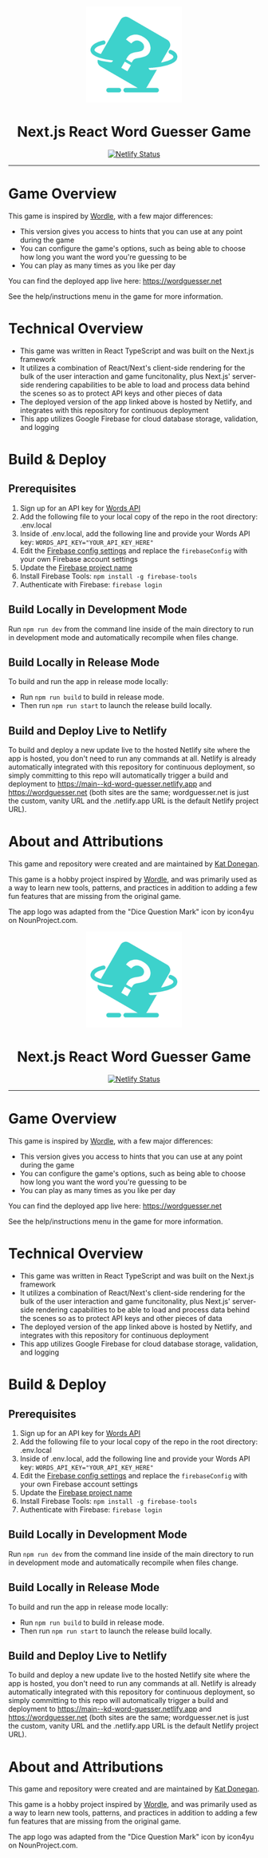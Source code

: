 <p align="center">
    <img src="./public/logo192.png" alt="Next.js React Word Guesser Game"/>
    <h1 align="center">
        Next.js React Word Guesser Game
    </h1>
</p>
<p align="center">
    <a href="https://app.netlify.com/sites/kd-word-guesser/deploys" aria-label="Netlify Status">
        <img src="https://api.netlify.com/api/v1/badges/0c2ccd66-0f58-43a3-a70a-197834cc0f20/deploy-status" alt="Netlify Status" />        
    </a>
</p>
<hr/>

# Game Overview
This game is inspired by [Wordle](https://www.nytimes.com/games/wordle/index.html), with a few major differences:

- This version gives you access to hints that you can use at any point during the game
- You can configure the game's options, such as being able to choose how long you want the word you're guessing to be
- You can play as many times as you like per day

You can find the deployed app live here: https://wordguesser.net

See the help/instructions menu in the game for more information.

# Technical Overview
- This game was written in React TypeScript and was built on the Next.js framework
- It utilizes a combination of React/Next's client-side rendering for the bulk of the user interaction and game funcitonality, plus Next.js' server-side rendering capabilities to be able to load and process data behind the scenes so as to protect API keys and other pieces of data
- The deployed version of the app linked above is hosted by Netlify, and integrates with this repository for continuous deployment
- This app utilizes Google Firebase for cloud database storage, validation, and logging

# Build & Deploy

## Prerequisites
1. Sign up for an API key for [Words API](https://www.wordsapi.com/)
2. Add the following file to your local copy of the repo in the root directory: .env.local
3. Inside of .env.local, add the following line and provide your Words API key: `WORDS_API_KEY="YOUR_API_KEY_HERE"`
4. Edit the [Firebase config settings](./src/config/firebaseConfig.tsx) and replace the `firebaseConfig` with your own Firebase account settings
5. Update the [Firebase project name](.firebaserc)
6. Install Firebase Tools: `npm install -g firebase-tools`
7. Authenticate with Firebase: `firebase login`

## Build Locally in Development Mode
Run `npm run dev` from the command line inside of the main directory to run in development mode and automatically recompile when files change.

## Build Locally in Release Mode
To build and run the app in release mode locally:
- Run `npm run build` to build in release mode.
- Then run `npm run start` to launch the release build locally.

## Build and Deploy Live to Netlify
To build and deploy a new update live to the hosted Netlify site where the app is hosted, you don't need to run any commands at all. Netlify is already automatically integrated with this repository for continuous deployment, so simply committing to this repo will automatically trigger a build and deployment to https://main--kd-word-guesser.netlify.app and https://wordguesser.net (both sites are the same; wordguesser.net is just the custom, vanity URL and the .netlify.app URL is the default Netlify project URL). 

# About and Attributions
This game and repository were created and are maintained by [Kat Donegan](https://github.com/donegankat).

This game is a hobby project inspired by [Wordle](https://www.nytimes.com/games/wordle/index.html), and was primarily used as a way to learn new tools, patterns, and practices in addition to adding a few fun features that are missing from the original game.

The app logo was adapted from the &quot;Dice Question Mark&quot; icon by icon4yu on NounProject.com.<p align="center">
    <img src="./public/logo192.png" alt="Next.js React Word Guesser Game"/>
    <h1 align="center">
        Next.js React Word Guesser Game
    </h1>
</p>
<p align="center">
    <a href="https://app.netlify.com/sites/kd-word-guesser/deploys" aria-label="Netlify Status">
        <img src="https://api.netlify.com/api/v1/badges/0c2ccd66-0f58-43a3-a70a-197834cc0f20/deploy-status" alt="Netlify Status" />        
    </a>
</p>
<hr/>

# Game Overview
This game is inspired by [Wordle](https://www.nytimes.com/games/wordle/index.html), with a few major differences:

- This version gives you access to hints that you can use at any point during the game
- You can configure the game's options, such as being able to choose how long you want the word you're guessing to be
- You can play as many times as you like per day

You can find the deployed app live here: https://wordguesser.net

See the help/instructions menu in the game for more information.

# Technical Overview
- This game was written in React TypeScript and was built on the Next.js framework
- It utilizes a combination of React/Next's client-side rendering for the bulk of the user interaction and game funcitonality, plus Next.js' server-side rendering capabilities to be able to load and process data behind the scenes so as to protect API keys and other pieces of data
- The deployed version of the app linked above is hosted by Netlify, and integrates with this repository for continuous deployment
- This app utilizes Google Firebase for cloud database storage, validation, and logging

# Build & Deploy

## Prerequisites
1. Sign up for an API key for [Words API](https://www.wordsapi.com/)
2. Add the following file to your local copy of the repo in the root directory: .env.local
3. Inside of .env.local, add the following line and provide your Words API key: `WORDS_API_KEY="YOUR_API_KEY_HERE"`
4. Edit the [Firebase config settings](./src/config/firebaseConfig.tsx) and replace the `firebaseConfig` with your own Firebase account settings
5. Update the [Firebase project name](.firebaserc)
6. Install Firebase Tools: `npm install -g firebase-tools`
7. Authenticate with Firebase: `firebase login`

## Build Locally in Development Mode
Run `npm run dev` from the command line inside of the main directory to run in development mode and automatically recompile when files change.

## Build Locally in Release Mode
To build and run the app in release mode locally:
- Run `npm run build` to build in release mode.
- Then run `npm run start` to launch the release build locally.

## Build and Deploy Live to Netlify
To build and deploy a new update live to the hosted Netlify site where the app is hosted, you don't need to run any commands at all. Netlify is already automatically integrated with this repository for continuous deployment, so simply committing to this repo will automatically trigger a build and deployment to https://main--kd-word-guesser.netlify.app and https://wordguesser.net (both sites are the same; wordguesser.net is just the custom, vanity URL and the .netlify.app URL is the default Netlify project URL). 

# About and Attributions
This game and repository were created and are maintained by [Kat Donegan](https://github.com/donegankat).

This game is a hobby project inspired by [Wordle](https://www.nytimes.com/games/wordle/index.html), and was primarily used as a way to learn new tools, patterns, and practices in addition to adding a few fun features that are missing from the original game.

The app logo was adapted from the &quot;Dice Question Mark&quot; icon by icon4yu on NounProject.com.